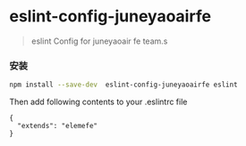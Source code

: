 # eslint-config-juneyaoairfe

> eslint Config  for juneyaoair fe  team.s

### 安装
```sh
npm install --save-dev  eslint-config-juneyaoairfe eslint
```

Then add following contents to your .eslintrc file
```
{
  "extends": "elemefe"
}
```